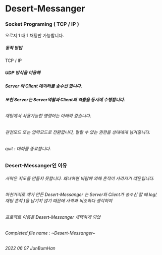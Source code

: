 # Desert-Messanger
### Socket Programing ( TCP / IP )
오로지 1 대 1 채팅만 가능합니다.


##### 동작 방법
TCP / IP 
##### UDP 방식을 이용해 
##### Server 와 Client 데이터를 송수신 합니다.
##### 또한 Server는 Server역활과 Client의 역활을 동시에 수행합니다.
###### 
###### 채팅에서 사용가능한 명령어는 아래와 같습니다.
###### 관전모드 또는 입력모드로 전환합니다, 말할 수 있는 권한을 상대에게 넘겨줍니다.
###### quit : 대화를 종료합니다.
######
### Desert-Messanger인 이유
###### 사막은 지도를 만들지 못합니다.  왜냐하면 바람에 의해 흔적이 사라지기 떄문입니다.
###### 마찬가지로 재가 만든 Desert-Messanger 는 Server와 Client가 송수신 할 떄  log( 채팅 흔적 )을 남기지 않기 때문에 사막과 비슷하다 생각하여
###### 프로젝트 이름을 Desert-Messanger 채택하게 되었

###### Completed file name : ~Desert-Messanger~
###### 2022 06 07 JunBumHan
